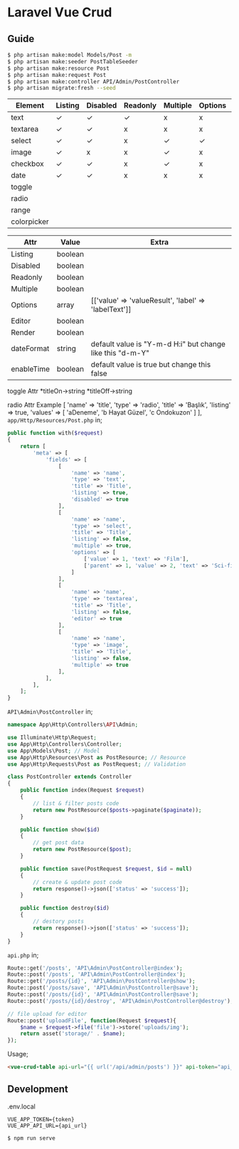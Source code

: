 # Laravel Vue Crud

## Guide

```bash
$ php artisan make:model Models/Post -m
$ php artisan make:seeder PostTableSeeder
$ php artisan make:resource Post
$ php artisan make:request Post
$ php artisan make:controller API/Admin/PostController
$ php artisan migrate:fresh --seed
```

| Element  | Listing | Disabled | Readonly | Multiple | Options | Editor | Render | dateFormat | enableTime |
| -------- | ------- | -------- | -------- | -------- | ------- | ------ | ------ | ---------- | ---------- |
| text     | ✓       | ✓        | ✓        | x        | x       | x      | x      | x          | x          | 
| textarea | ✓       | ✓        | x        | x        | x       | ✓      | ✓      | x          | x          | 
| select   | ✓       | ✓        | x        | ✓        | ✓       | x      | x      | x          | x          |
| image    | ✓       | x        | x        | ✓        | x       | x      | x      | x          | x          |
| checkbox | ✓       | ✓        | x        | ✓        | x       | x      | x      | x          | x          |
| date     | ✓       | ✓        | x        | x        | x       | x      | x      | ✓          | ✓          |
| toggle
| radio
| range
| colorpicker




| Attr         | Value   | Extra                                                      |
| ------------ | ------- | ---------------------------------------------------------- |
| Listing      | boolean |                                                            |
| Disabled     | boolean |                                                            |
| Readonly     | boolean |                                                            |
| Multiple     | boolean |                                                            |
| Options      | array   | [['value' => 'valueResult', 'label' => 'labelText']]       |
| Editor       | boolean |                                                            |
| Render       | boolean |                                                            |
| dateFormat   | string  | default value is "Y-m-d H:i" but change like this "d-m-Y"  |
| enableTime   | boolean | default value is true but change this false                |

toggle Attr
*titleOn->string
*titleOff->string

radio Attr Example
[
    'name' => 'title', 
    'type' => 'radio', 
    'title' => 'Başlık', 
    'listing' => true,
    'values' => [
        'aDeneme',
        'b Hayat Güzel',
        'c Ondokuzon'
    ]
],
`app/Http/Resources/Post.php` in;

```php
public function with($request)
{
    return [
        'meta' => [
            'fields' => [
                [
                    'name' => 'name',
                    'type' => 'text',
                    'title' => 'Title',
                    'listing' => true,
                    'disabled' => true
                ],
                [
                    'name' => 'name',
                    'type' => 'select',
                    'title' => 'Title',
                    'listing' => false,
                    'multiple' => true,
                    'options' => [
                        ['value' => 1, 'text' => 'Film'],
                        ['parent' => 1, 'value' => 2, 'text' => 'Sci-fi'],
                    ]
                ],
                [
                    'name' => 'name',
                    'type' => 'textarea',
                    'title' => 'Title',
                    'listing' => false,
                    'editor' => true
                ],
                [
                    'name' => 'name',
                    'type' => 'image',
                    'title' => 'Title',
                    'listing' => false,
                    'multiple' => true
                ],
            ],
        ],
    ];
}
```

`API\Admin\PostController` in;

```php
namespace App\Http\Controllers\API\Admin;

use Illuminate\Http\Request;
use App\Http\Controllers\Controller;
use App\Models\Post; // Model
use App\Http\Resources\Post as PostResource; // Resource
use App\Http\Requests\Post as PostRequest; // Validation

class PostController extends Controller
{
    public function index(Request $request)
    {
        // list & filter posts code
        return new PostResource($posts->paginate($paginate));
    }

    public function show($id)
    {
        // get post data
        return new PostResource($post);
    }

    public function save(PostRequest $request, $id = null)
    {
        // create & update post code
        return response()->json(['status' => 'success']);
    }

    public function destroy($id)
    {
        // destory posts
        return response()->json(['status' => 'success']);
    }
}

```

`api.php` in;

```php
Route::get('/posts', 'API\Admin\PostController@index');
Route::post('/posts', 'API\Admin\PostController@index');
Route::get('/posts/{id}', 'API\Admin\PostController@show');
Route::post('/posts/save', 'API\Admin\PostController@save');
Route::post('/posts/{id}', 'API\Admin\PostController@save');
Route::post('/posts/{id}/destroy', 'API\Admin\PostController@destroy');

// file upload for editor
Route::post('uploadFile', function(Request $request){
    $name = $request->file('file')->store('uploads/img');
    return asset('storage/' . $name);
});
```

Usage;

```html
<vue-crud-table api-url="{{ url('/api/admin/posts') }}" api-token="api_token" />
```

## Development

.env.local

```
VUE_APP_TOKEN={token}
VUE_APP_API_URL={api_url}
```

```bash
$ npm run serve
```
